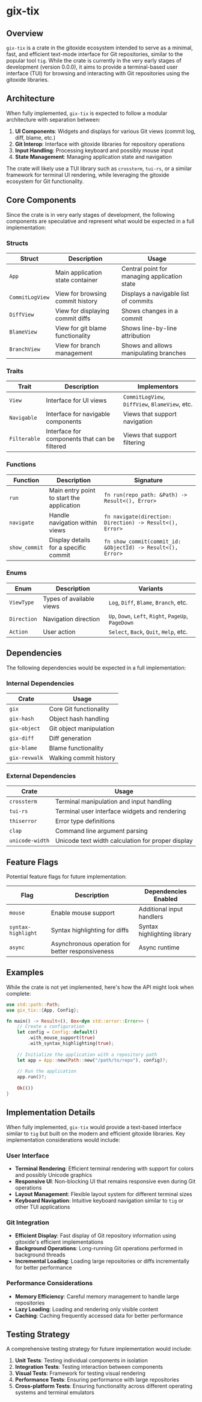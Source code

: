 # gix-tix

## Overview

`gix-tix` is a crate in the gitoxide ecosystem intended to serve as a minimal, fast, and efficient text-mode interface for Git repositories, similar to the popular tool `tig`. While the crate is currently in the very early stages of development (version 0.0.0), it aims to provide a terminal-based user interface (TUI) for browsing and interacting with Git repositories using the gitoxide libraries.

## Architecture

When fully implemented, `gix-tix` is expected to follow a modular architecture with separation between:

1. **UI Components**: Widgets and displays for various Git views (commit log, diff, blame, etc.)
2. **Git Interop**: Interface with gitoxide libraries for repository operations
3. **Input Handling**: Processing keyboard and possibly mouse input
4. **State Management**: Managing application state and navigation

The crate will likely use a TUI library such as `crossterm`, `tui-rs`, or a similar framework for terminal UI rendering, while leveraging the gitoxide ecosystem for Git functionality.

## Core Components

Since the crate is in very early stages of development, the following components are speculative and represent what would be expected in a full implementation:

### Structs

| Struct | Description | Usage |
|--------|-------------|-------|
| `App` | Main application state container | Central point for managing application state |
| `CommitLogView` | View for browsing commit history | Displays a navigable list of commits |
| `DiffView` | View for displaying commit diffs | Shows changes in a commit |
| `BlameView` | View for git blame functionality | Shows line-by-line attribution |
| `BranchView` | View for branch management | Shows and allows manipulating branches |

### Traits

| Trait | Description | Implementors |
|-------|-------------|-------------|
| `View` | Interface for UI views | `CommitLogView`, `DiffView`, `BlameView`, etc. |
| `Navigable` | Interface for navigable components | Views that support navigation |
| `Filterable` | Interface for components that can be filtered | Views that support filtering |

### Functions

| Function | Description | Signature |
|----------|-------------|-----------|
| `run` | Main entry point to start the application | `fn run(repo_path: &Path) -> Result<(), Error>` |
| `navigate` | Handle navigation within views | `fn navigate(direction: Direction) -> Result<(), Error>` |
| `show_commit` | Display details for a specific commit | `fn show_commit(commit_id: &ObjectId) -> Result<(), Error>` |

### Enums

| Enum | Description | Variants |
|------|-------------|----------|
| `ViewType` | Types of available views | `Log`, `Diff`, `Blame`, `Branch`, etc. |
| `Direction` | Navigation direction | `Up`, `Down`, `Left`, `Right`, `PageUp`, `PageDown` |
| `Action` | User action | `Select`, `Back`, `Quit`, `Help`, etc. |

## Dependencies

The following dependencies would be expected in a full implementation:

### Internal Dependencies

| Crate | Usage |
|-------|-------|
| `gix` | Core Git functionality |
| `gix-hash` | Object hash handling |
| `gix-object` | Git object manipulation |
| `gix-diff` | Diff generation |
| `gix-blame` | Blame functionality |
| `gix-revwalk` | Walking commit history |

### External Dependencies

| Crate | Usage |
|-------|-------|
| `crossterm` | Terminal manipulation and input handling |
| `tui-rs` | Terminal user interface widgets and rendering |
| `thiserror` | Error type definitions |
| `clap` | Command line argument parsing |
| `unicode-width` | Unicode text width calculation for proper display |

## Feature Flags

Potential feature flags for future implementation:

| Flag | Description | Dependencies Enabled |
|------|-------------|---------------------|
| `mouse` | Enable mouse support | Additional input handlers |
| `syntax-highlight` | Syntax highlighting for diffs | Syntax highlighting library |
| `async` | Asynchronous operation for better responsiveness | Async runtime |

## Examples

While the crate is not yet implemented, here's how the API might look when complete:

```rust
use std::path::Path;
use gix_tix::{App, Config};

fn main() -> Result<(), Box<dyn std::error::Error>> {
    // Create a configuration
    let config = Config::default()
        .with_mouse_support(true)
        .with_syntax_highlighting(true);
    
    // Initialize the application with a repository path
    let app = App::new(Path::new("/path/to/repo"), config)?;
    
    // Run the application
    app.run()?;
    
    Ok(())
}
```

## Implementation Details

When fully implemented, `gix-tix` would provide a text-based interface similar to `tig` but built on the modern and efficient gitoxide libraries. Key implementation considerations would include:

### User Interface

- **Terminal Rendering**: Efficient terminal rendering with support for colors and possibly Unicode graphics
- **Responsive UI**: Non-blocking UI that remains responsive even during Git operations
- **Layout Management**: Flexible layout system for different terminal sizes
- **Keyboard Navigation**: Intuitive keyboard navigation similar to `tig` or other TUI applications

### Git Integration

- **Efficient Display**: Fast display of Git repository information using gitoxide's efficient implementations
- **Background Operations**: Long-running Git operations performed in background threads
- **Incremental Loading**: Loading large repositories or diffs incrementally for better performance

### Performance Considerations

- **Memory Efficiency**: Careful memory management to handle large repositories
- **Lazy Loading**: Loading and rendering only visible content
- **Caching**: Caching frequently accessed data for better performance

## Testing Strategy

A comprehensive testing strategy for future implementation would include:

1. **Unit Tests**: Testing individual components in isolation
2. **Integration Tests**: Testing interaction between components
3. **Visual Tests**: Framework for testing visual rendering
4. **Performance Tests**: Ensuring performance with large repositories
5. **Cross-platform Tests**: Ensuring functionality across different operating systems and terminal emulators